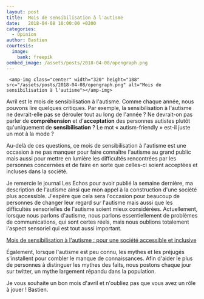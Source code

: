 ```yaml
---
layout: post
title:  Mois de sensibilisation à l'autisme
date:   2018-04-08 10:00:00 +0200
categories:
  - Opinion
author: Bastien
courtesis:
  image:
    bank: freepik
oembed_image: /assets/posts/2018-04-08/opengraph.png
---
```


     <amp-img class="center" width="320" height="188" src="/assets/posts/2018-04-08/opengraph.png" alt="Mois de sensibilisation à l'autisme"></amp-img>


Avril est le mois de sensibilisation à l'autisme. Comme chaque année, nous pouvons lire quelques critiques. Par exemple, la sensibilisation à l'autisme ne devrait-elle pas se dérouler tout au long de l'année&nbsp;? Ne devrait-on pas parler
de <strong>compréhension</strong> et d'<strong>acceptation</strong> des personnes autistes plutôt qu'uniquement de <strong>sensibilisation</strong>&nbsp;? Le mot «&nbsp;autism-friendly&nbsp;» est-il juste un mot à la mode&nbsp;?


Au-delà de ces questions, ce mois de sensibilisation à l'autisme est une occasion à ne pas manquer pour faire connaître l'autisme au grand public mais aussi pour mettre en lumière les difficultés rencontrées par les personnes concernées
et de faire en sorte que celles-ci soient acceptées et incluses dans la société.


Je remercie le journal Les Echos pour avoir publié la semaine dernière, ma description de l'autisme ainsi que mon appel à la construction d'une société plus accessible.
J'espère que cela sera l'occasion pour beaucoup de personnes de changer leur regard sur l'autisme mais aussi que les difficultés sensorielles de l'autisme soient mieux considérées. 
Actuellement, lorsque nous parlons d'autisme, nous parlons essentiellement de problèmes de communications, qui sont certes réels, mais nous oublions totalement l'aspect sensoriel qui est tout aussi important.

   <a href="https://www.lesechos.fr/idees-debats/cercle/cercle-181167-mois-de-sensibilisation-a-lautisme-pour-une-societe-accessible-et-inclusive-2166656.php" class="big center">
     <amp-img class="center" width="574" height="134" src="/assets/posts/2018-04-08/card.png" alt="Mois de sensibilisation à l'autisme : pour une société accessible et inclusive"></amp-img>
     <span class="subtitle">Mois de sensibilisation à l'autisme : pour une société accessible et inclusive</span>
   </a>

Également, lorsque l'autisme est peu connu, les mythes et les préjugés s'installent pour combler le manque de connaissances.
Afin d'aider le plus de personnes à distinguer les mythes des faits, nous postons chaque jour sur twitter, un mythe largement répandu dans la population.

Je vous souhaite un bon mois d'avril et n'oubliez pas que vous avez un rôle à jouer&nbsp;!
Bastien.
